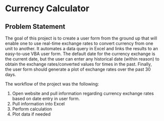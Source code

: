 # Currency Calculator

## Problem Statement 

The goal of this project is to create a user form from the ground up that will enable one to use real-time exchange rates to convert currency from one unit to another. It automates a data query in Excel and links the results to an easy-to-use VBA user form. The default date for the currency exchange is the current date, but the user can enter any historical date (within reason) to obtain the exchange rates/converted values for times in the past. Finally, the user form should generate a plot of exchange rates over the past 30 days. 

The workflow of the project was the following:

1. Open website and pull information regarding currency exchange rates based on date entry in user form.
1. Pull information into Excel
1. Perform calculation
1. Plot data if needed 
